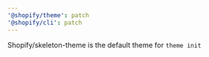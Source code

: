```yaml
---
'@shopify/theme': patch
'@shopify/cli': patch
---
```


Shopify/skeleton-theme is the default theme for `theme init`
